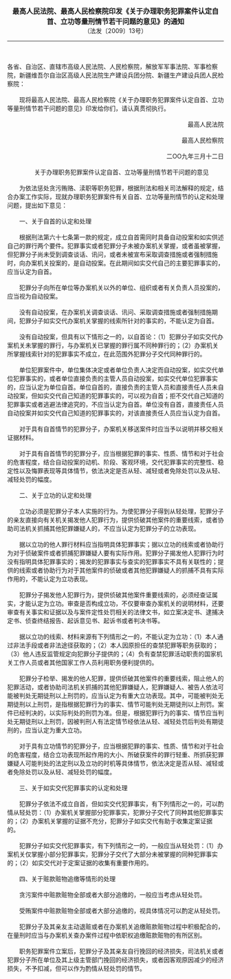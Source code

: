 <div id="div_content"><font color="#760026"></font> <p align="center"><b><font style="font-size:16px;" class="MTitle">最高人民法院、最高人民检察院印发《关于办理职务犯罪案件认定自首、立功等量刑情节若干问题的意见》的通知<br></font></b><font style="font-size:14px;">
（法发〔2009〕13号）</font></p><hr color="red"><br>
<br>
各省、自治区、直辖市高级人民法院、人民检察院，解放军军事法院、军事检察院，新疆维吾尔自治区高级人民法院生产建设兵团分院、新疆生产建设兵团人民检察院：<br>
<br>
　　现将最高人民法院、最高人民检察院《关于办理职务犯罪案件认定自首、立功等量刑情节若干问题的意见》印发给你们，请认真贯彻执行。<br>
<br>
<div align="right">最高人民法院<br>
<br>
最高人民检察院<br>
<br>
二OO九年三月十二日<br>
</div><br>
<div align="center">　　关于办理职务犯罪案件认定自首、立功等量刑情节若干问题的意见<br>
</div><br>
　　为依法惩处贪污贿赂、渎职等职务犯罪，根据刑法和相关司法解释的规定，结合办案工作实际，现就办理职务犯罪案件有关自首、立功等量刑情节的认定和处理问题，提出如下意见：<br>
<br>
<font class="TiaoNoA">　　一、</font>关于自首的认定和处理<br>
<br>
　　根据刑法第六十七条第一款的规定，成立自首需同时具备自动投案和如实供述自己的罪行两个要件。犯罪事实或者犯罪分子未被办案机关掌握，或者虽被掌握，但犯罪分子尚未受到调查谈话、讯问，或者未被宣布采取调查措施或者强制措施时，向办案机关投案的，是自动投案。在此期间如实交代自己的主要犯罪事实的，应当认定为自首。<br>
<br>
　　犯罪分子向所在单位等办案机关以外的单位、组织或者有关负责人员投案的，应当视为自动投案。<br>
<br>
　　没有自动投案，在办案机关调查谈话、讯问、采取调查措施或者强制措施期间，犯罪分子如实交代办案机关掌握的线索所针对的事实的，不能认定为自首。<br>
<br>
　　没有自动投案，但具有以下情形之一的，以自首论：（1）犯罪分子如实交代办案机关未掌握的罪行，与办案机关已掌握的罪行属不同种罪行的；（2）办案机关所掌握线索针对的犯罪事实不成立，在此范围外犯罪分子交代同种罪行的。<br>
<br>
　　单位犯罪案件中，单位集体决定或者单位负责人决定而自动投案，如实交代单位犯罪事实的，或者单位直接负责的主管人员自动投案，如实交代单位犯罪事实的，应当认定为单位自首。单位自首的，直接负责的主管人员和直接责任人员未自动投案，但如实交代自己知道的犯罪事实的，可以视为自首；拒不交代自己知道的犯罪事实或者逃避法律追究的，不应当认定为自首。单位没有自首，直接责任人员自动投案并如实交代自己知道的犯罪事实的，对该直接责任人员应当认定为自首。<br>
<br>
　　对于具有自首情节的犯罪分子，办案机关移送案件时应当予以说明并移交相关证据材料。<br>
<br>
　　对于具有自首情节的犯罪分子，应当根据犯罪的事实、性质、情节和对于社会的危害程度，结合自动投案的动机、阶段、客观环境，交代犯罪事实的完整性、稳定性以及悔罪表现等具体情节，依法决定是否从轻、减轻或者免除处罚以及从轻、减轻处罚的幅度。<br>
<br><font class="TiaoNoA">　　二、</font>关于立功的认定和处理<br>
<br>
　　立功必须是犯罪分子本人实施的行为。为使犯罪分子得到从轻处理，犯罪分子的亲友直接向有关机关揭发他人犯罪行为，提供侦破其他案件的重要线索，或者协助司法机关抓捕其他犯罪嫌疑人的，不应当认定为犯罪分子的立功表现。<br>
<br>
　　据以立功的他人罪行材料应当指明具体犯罪事实；据以立功的线索或者协助行为对于侦破案件或者抓捕犯罪嫌疑人要有实际作用。犯罪分子揭发他人犯罪行为时没有指明具体犯罪事实的；揭发的犯罪事实与查实的犯罪事实不具有关联性的；提供的线索或者协助行为对于其他案件的侦破或者其他犯罪嫌疑人的抓捕不具有实际作用的，不能认定为立功表现。<br>
<br>
　　犯罪分子揭发他人犯罪行为，提供侦破其他案件重要线索的，必须经查证属实，才能认定为立功。审查是否构成立功，不仅要审查办案机关的说明材料，还要审查有关事实和证据以及与案件定性处罚相关的法律文书，如立案决定书、逮捕决定书、侦查终结报告、起诉意见书、起诉书或者判决书等。<br>
<br>
　　据以立功的线索、材料来源有下列情形之一的，不能认定为立功：（1）本人通过非法手段或者非法途径获取的；（2）本人因原担任的查禁犯罪等职务获取的；（3）他人违反监管规定向犯罪分子提供的；（4）负有查禁犯罪活动职责的国家机关工作人员或者其他国家工作人员利用职务便利提供的。<br>
<br>
　　犯罪分子检举、揭发的他人犯罪，提供侦破其他案件的重要线索，阻止他人的犯罪活动，或者协助司法机关抓捕的其他犯罪嫌疑人，犯罪嫌疑人、被告人依法可能被判处无期徒刑以上刑罚的，应当认定为有重大立功表现。其中，可能被判处无期徒刑以上刑罚，是指根据犯罪行为的事实、情节可能判处无期徒刑以上刑罚。案件已经判决的，以实际判处的刑罚为准。但是，根据犯罪行为的事实、情节应当判处无期徒刑以上刑罚，因被判刑人有法定情节经依法从轻、减轻处罚后判处有期徒刑的，应当认定为重大立功。<br>
<br>
　　对于具有立功情节的犯罪分子，应当根据犯罪的事实、性质、情节和对于社会的危害程度，结合立功表现所起作用的大小、所破获案件的罪行轻重、所抓获犯罪嫌疑人可能判处的法定刑以及立功的时机等具体情节，依法决定是否从轻、减轻或者免除处罚以及从轻、减轻处罚的幅度。<br>
<br><font class="TiaoNoA">　　三、</font>关于如实交代犯罪事实的认定和处理<br>
<br>
　　犯罪分子依法不成立自首，但如实交代犯罪事实，有下列情形之一的，可以酌情从轻处罚：（1）办案机关掌握部分犯罪事实，犯罪分子交代了同种其他犯罪事实的；（2）办案机关掌握的证据不充分，犯罪分子如实交代有助于收集定案证据的。<br>
<br>
　　犯罪分子如实交代犯罪事实，有下列情形之一的，一般应当从轻处罚：（1）办案机关仅掌握小部分犯罪事实，犯罪分子交代了大部分未被掌握的同种犯罪事实的；（2）如实交代对于定案证据的收集有重要作用的。<br>
<br><font class="TiaoNoA">　　四、</font>关于赃款赃物追缴等情形的处理<br>
<br>
　　贪污案件中赃款赃物全部或者大部分追缴的，一般应当考虑从轻处罚。<br>
<br>
　　受贿案件中赃款赃物全部或者大部分追缴的，视具体情况可以酌定从轻处罚。<br>
<br>
　　犯罪分子及其亲友主动退赃或者在办案机关追缴赃款赃物过程中积极配合的，在量刑时应当与办案机关查办案件过程中依职权追缴赃款赃物的有所区别。<br>
<br>
　　职务犯罪案件立案后，犯罪分子及其亲友自行挽回的经济损失，司法机关或者犯罪分子所在单位及其上级主管部门挽回的经济损失，或者因客观原因减少的经济损失，不予扣减，但可以作为酌情从轻处罚的情节。<br>
<br><br>
</div>